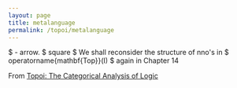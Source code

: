 ```yaml
---
layout: page
title: metalanguage
permalink: /topoi/metalanguage
---
```

$ - arrow. $ square $ We shall reconsider the structure of nno's in $ operatorname{mathbf{Top}}(I) $ again in Chapter 14


From [Topoi: The Categorical Analysis of Logic](https://mathgloss.github.io/MathGloss/topoi.html)